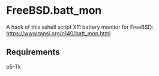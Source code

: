 # FreeBSD.batt_mon
A hack of this sshell script X11 battery monitor for FreeBSD:
https://www.tansi.org/n140/batt_mon.html

## Requirements
p5-Tk
